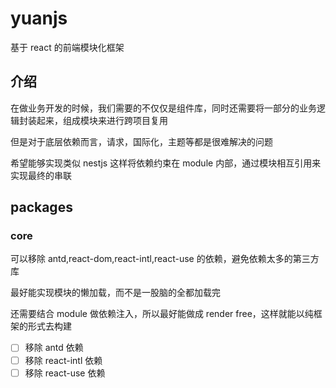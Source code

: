 # yuanjs

基于 react 的前端模块化框架

## 介绍

在做业务开发的时候，我们需要的不仅仅是组件库，同时还需要将一部分的业务逻辑封装起来，组成模块来进行跨项目复用

但是对于底层依赖而言，请求，国际化，主题等都是很难解决的问题

希望能够实现类似 nestjs 这样将依赖约束在 module 内部，通过模块相互引用来实现最终的串联

## packages

### core

可以移除 antd,react-dom,react-intl,react-use 的依赖，避免依赖太多的第三方库

最好能实现模块的懒加载，而不是一股脑的全都加载完

还需要结合 module 做依赖注入，所以最好能做成 render free，这样就能以纯框架的形式去构建

- [ ] 移除 antd 依赖
- [ ] 移除 react-intl 依赖
- [ ] 移除 react-use 依赖
